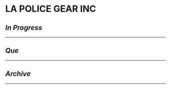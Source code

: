 # LA POLICE GEAR INC

## *In Progress*

--------------------

## *Que*

-----------------------------------
## *Archive*

-----------------------------------

